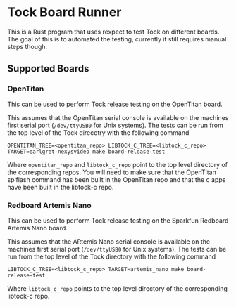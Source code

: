 # Tock Board Runner

This is a Rust program that uses rexpect to test Tock on different boards. The goal of this is to automated the testing, currently it still requires manual steps though.

## Supported Boards

### OpenTitan

This can be used to perform Tock release testing on the OpenTitan board.

This assumes that the OpenTitan serial console is available on the machines first serial port (`/dev/ttyUSB0` for Unix systems). The tests can be run from the top level of the Tock direcotry with the following command

```shell
OPENTITAN_TREE=<opentitan_repo> LIBTOCK_C_TREE=<libtock_c_repo> TARGET=earlgret-nexysvideo make board-release-test
```

Where `opentitan_repo` and `libtock_c_repo` point to the top level directory of the corresponding repos. You will need to make sure that the OpenTitan spiflash command has been built in the OpenTitan repo and that the c apps have been built in the libtock-c repo.

### Redboard Artemis Nano

This can be used to perform Tock release testing on the Sparkfun Redboard Artemis Nano board.

This assumes that the ARtemis Nano serial console is available on the machines first serial port (`/dev/ttyUSB0` for Unix systems). The tests can be run from the top level of the Tock directory with the following command

```shell
LIBTOCK_C_TREE=<libtock_c_repo> TARGET=artemis_nano make board-release-test
```

Where `libtock_c_repo` points to the top level directory of the corresponding libtock-c repo.
